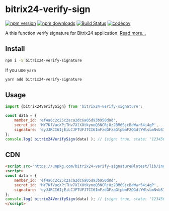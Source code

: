 # bitrix24-verify-sign
[![npm version](http://img.shields.io/npm/v/bitrix24-verify-signature.svg?style=flat)](https://npmjs.org/package/bitrix24-verify-signature "View this project on npm")
[![npm downloads](http://img.shields.io/npm/dm/bitrix24-verify-signature.svg?style=flat)](https://npmjs.org/package/bitrix24-verify-signature "View this project on npm")
[![Build Status](https://travis-ci.org/eustatos/bitrix24-verify-sign.svg?branch=master)](https://travis-ci.org/eustatos/bitrix24-verify-sign)
[![codecov](https://codecov.io/gh/eustatos/bitrix24-verify-sign/branch/master/graph/badge.svg)](https://codecov.io/gh/eustatos/bitrix24-verify-sign)


A this function verify signature for Bitrix24 application. 
[Read more...](https://training.bitrix24.com/rest_help/rest_sum/security.php)


## Install

```bash
npm i -S bitrix24-verify-signature
```
If you use `yarn`
```bash 
yarn add bitrix24-verify-signature
```

## Usage
```javascript
import {bitrix24VerifySign} from 'bitrix24-verify-signature';

const data = {
    member_id: 'ef4a6c2c25c2aca2dc6a05d93b950d8d',
    secret_id: 'MY7KfVucXPjTHv7XlXOtkynoQ3NCRjOz2BM6SjcBaWwr54i4gP',
    signature: 'eyJJRCI6IjEiLCJFTUFJTCI6ImFzdGFzaGtpbmF2QGdtYWlsLmNvbSIsIk5BTUUiOiJcdTA0MTBcdTA0M2JcdTA0MzVcdTA0M2FcdTA0NDFcdTA0MzBcdTA0M2RcdTA0MzRcdTA0NDAiLCJzdGF0ZSI6IjEyMzQ1NiJ9.j75GjLjjDVEP3q1ZjSv6y+oG1DQcINX7TtPjJsrPrpc='
};
console.log( bitrix24VerifySign(data) ); // {sign: true, state: "123456"}
```
## CDN

```html
<script src="https://unpkg.com/bitrix24-verify-signature@latest/lib/index.js"></script>
<script>
const data = {
    member_id: 'ef4a6c2c25c2aca2dc6a05d93b950d8d',
    secret_id: 'MY7KfVucXPjTHv7XlXOtkynoQ3NCRjOz2BM6SjcBaWwr54i4gP',
    signature: 'eyJJRCI6IjEiLCJFTUFJTCI6ImFzdGFzaGtpbmF2QGdtYWlsLmNvbSIsIk5BTUUiOiJcdTA0MTBcdTA0M2JcdTA0MzVcdTA0M2FcdTA0NDFcdTA0MzBcdTA0M2RcdTA0MzRcdTA0NDAiLCJzdGF0ZSI6IjEyMzQ1NiJ9.j75GjLjjDVEP3q1ZjSv6y+oG1DQcINX7TtPjJsrPrpc='
};
console.log( bitrix24VerifySign(data) ); // {sign: true, state: "123456"}
</script>